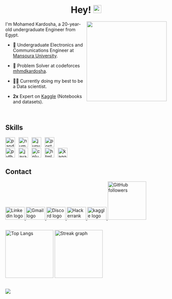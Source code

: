 <h1 align = "center">Hey! <img src="https://media.giphy.com/media/hvRJCLFzcasrR4ia7z/giphy.gif" width="25px"></h1>
<img align='right' src="https://media.giphy.com/media/LaVp0AyqR5bGsC5Cbm/giphy.gif" width="250">
I'm Mohamed Kardosha, a 20-year-old undergraduate Engineer from Egypt.

- 👥 Undergraduate Electronics and Communications Engineer at [Mansoura University]("https://www.mans.edu.eg/en").

- 🦔 Problem Solver at codeforces [mhmdkardosha](https://codeforces.com/profile/mhmdkrdsh4).

- 👨‍💻 Currently doing my best to be a Data scientist.

- **2x** Expert on [Kaggle](https://www.kaggle.com/mhmdkardosha) (Notebooks and datasets).

<br>

  
## Skills

<div align="left">
  
  <img src="https://img.shields.io/badge/pandas-150458?logo=pandas&logoColor=white&style=for-the-badge" height="30" alt="pandas logo"  />
  <img width="3" />
  <img src="https://img.shields.io/badge/NumPy-013243?logo=numpy&logoColor=white&style=for-the-badge" height="30" alt="numpy logo"  />
  <img width="3" />
  <img src="https://img.shields.io/badge/Jupyter-F37626?logo=jupyter&logoColor=black&style=for-the-badge" height="30" alt="jupyter logo"  />
  <img width="3" />
  <img src="https://img.shields.io/badge/PostgreSQL-4169E1?logo=postgresql&logoColor=white&style=for-the-badge" height="30" alt="postgresql logo"  />
  <img width="3" />
</div>

<div align="left">
  <img src="https://skillicons.dev/icons?i=py" height="30" alt="python logo"  />
  <img width="3" />
  <img src="https://skillicons.dev/icons?i=java" height="30" alt="java logo"  />
  <img width="3" />
  <img src="https://skillicons.dev/icons?i=cpp" height="30" alt="cplusplus logo"  />
  <img width="3" />
  <img src="https://skillicons.dev/icons?i=html" height="30" alt="html5 logo"  />
  <img width="3" />
  <img src="https://cdn.jsdelivr.net/gh/devicons/devicon/icons/kaggle/kaggle-original.svg" height="30" alt="kaggle logo"  />
</div>


## Contact

<div align="left">
  <a href="http://www.linkedin.com/in/mohamed-ahmed-4b8552248" target="_blank">
    <img src="https://raw.githubusercontent.com/maurodesouza/profile-readme-generator/master/src/assets/icons/social/linkedin/default.svg" width="60" height="40" alt="Linkedin logo"/>
  </a>
  <a href="mailto:mohamedkardosha9@gmail.com">
    <img src="https://raw.githubusercontent.com/maurodesouza/profile-readme-generator/master/src/assets/icons/social/gmail/default.svg" width="60" height="40" alt="Gmail logo"/>
  </a>
  <a href="https://discordapp.com/users/704501004573343756" target="_blank">
    <img src="https://raw.githubusercontent.com/maurodesouza/profile-readme-generator/master/src/assets/icons/social/discord/default.svg" width="60" height="40" alt="Discord logo"/>
  </a>
  <a href="https://www.hackerrank.com/profile/mohamedkrdsh9" target="_blank">
    <img src="https://raw.githubusercontent.com/maurodesouza/profile-readme-generator/master/src/assets/icons/social/hackerrank/default.svg" width="60" height="40" alt="Hackerrank logo"/>
  </a>
  <a href="https://www.kaggle.com/mhmdkardosha" target="_blank">
    <img src="https://cdn.jsdelivr.net/gh/devicons/devicon/icons/kaggle/kaggle-original-wordmark.svg" width="60" height="40" alt="kaggle logo"/>
  </a>
  <a href="https://github.com/mhmdkardosha">
    <img src="https://img.shields.io/github/followers/mhmdkardosha?label=Follow&style=social&link=https://github.com/mhmdkardosha" alt="GitHub followers" width="120" height="auto">
  </a>

  
</div>

##


<img src="https://github-readme-stats.vercel.app/api/top-langs?username=mhmdkardosha&locale=en&hide_title=false&layout=compact&card_width=320&langs_count=7&theme=gruvbox&hide_border=true" height="150" alt="Top Langs"/> <img src="https://streak-stats.demolab.com?user=mhmdkardosha&locale=en&mode=daily&theme=gruvbox&hide_border=true&border_radius=5&date_format=j%20M%5B%20Y%5D" height="150" alt="Streak graph"/>

<br>
<a href="https://komarev.com/ghpvc/?username=mhmdkardosha&style=for-the-badge">
    <img align="left" src="https://komarev.com/ghpvc/?username=mhmdkardosha&style=for-the-badge">
</a>
